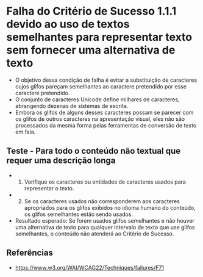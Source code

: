 # Falha do Critério de Sucesso 1.1.1 devido ao uso de textos semelhantes para representar texto sem fornecer uma alternativa de texto
* O objetivo dessa condição de falha é evitar a substituição de caracteres cujos glifos pareçam semelhantes ao caractere pretendido por esse caractere pretendido.
* O conjunto de caracteres Unicode define milhares de caracteres, abrangendo dezenas de sistemas de escrita.
* Embora os glifos de alguns desses caracteres possam se parecer com os glifos de outros caracteres na apresentação visual, eles não são processados ​​da mesma forma pelas ferramentas de conversão de texto em fala.

## Teste - Para todo o conteúdo não textual que requer uma descrição longa
* 1. Verifique os caracteres ou entidades de caracteres usados ​​para representar o texto.
* 2. Se os caracteres usados ​​não corresponderem aos caracteres apropriados para os glifos exibidos no idioma humano do conteúdo, os glifos semelhantes estão sendo usados.
* Resultado esperado: Se forem usados ​​glifos semelhantes e não houver uma alternativa de texto para qualquer intervalo de texto que use glifos semelhantes, o conteúdo não atenderá ao Critério de Sucesso.

## Referências
* https://www.w3.org/WAI/WCAG22/Techniques/failures/F71